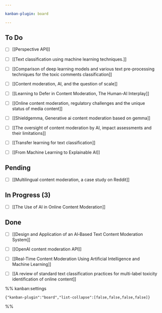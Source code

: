 ```yaml
---

kanban-plugin: board

---
```


## To Do

- [ ] [[Perspective API]]
- [ ] [[Text classification using machine learning techniques.]]
- [ ] [[Comparison of deep learning models and various text pre-processing techniques for the toxic comments classification]]
- [ ] [[Content moderation, AI, and the question of scale]]
- [ ] [[Learning to Defer in Content Moderation, The Human-AI Interplay]]
- [ ] [[Online content moderation, regulatory challenges and the unique status of media content]]
- [ ] [[Shieldgemma, Generative ai content moderation based on gemma]]
- [ ] [[The oversight of content moderation by AI, impact assessments and their limitations]]
- [ ] [[Transfer learning for text classification]]
- [ ] [[From Machine Learning to Explainable AI]]


## Pending

- [ ] [[Multilingual content moderation, a case study on Reddit]]


## In Progress (3)

- [ ] [[The Use of AI in Online Content Moderation]]


## Done

- [ ] [[Design and Application of an AI‐Based Text Content Moderation System]]
- [ ] [[OpenAI content moderation API]]
- [ ] [[Real-Time Content Moderation Using Artificial Intelligence and Machine Learning]]
- [ ] [[A review of standard text classification practices for multi-label toxicity identification of online content]]




%% kanban:settings
```
{"kanban-plugin":"board","list-collapse":[false,false,false,false]}
```
%%